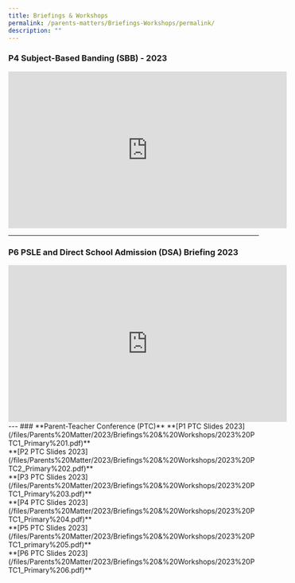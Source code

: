 ```yaml
---
title: Briefings & Workshops
permalink: /parents-matters/Briefings-Workshops/permalink/
description: ""
---
```

### **P4 Subject-Based Banding (SBB) - 2023**
<iframe width="560" height="315" src="https://www.youtube.com/embed/FTQwfiC-7fI" title="YouTube video player" frameborder="0" allow="accelerometer; autoplay; clipboard-write; encrypted-media; gyroscope; picture-in-picture" allowfullscreen=""></iframe>

---
### **P6 PSLE and Direct School Admission (DSA) Briefing 2023**
<iframe width="560" height="315" src="https://www.youtube.com/embed/qqhHO2s5seM" title="YouTube video player" frameborder="0" allow="accelerometer; autoplay; clipboard-write; encrypted-media; gyroscope; picture-in-picture; web-share" allowfullscreen=""></iframe>
---
### **Parent-Teacher Conference (PTC)**
**[P1 PTC Slides 2023](/files/Parents%20Matter/2023/Briefings%20&amp;%20Workshops/2023%20PTC1_Primary%201.pdf)**
<br>**[P2 PTC Slides 2023](/files/Parents%20Matter/2023/Briefings%20&amp;%20Workshops/2023%20PTC2_Primary%202.pdf)**
<br>**[P3 PTC Slides 2023](/files/Parents%20Matter/2023/Briefings%20&amp;%20Workshops/2023%20PTC1_Primary%203.pdf)**
<br>**[P4 PTC Slides 2023](/files/Parents%20Matter/2023/Briefings%20&amp;%20Workshops/2023%20PTC1_Primary%204.pdf)**
<br>**[P5 PTC Slides 2023](/files/Parents%20Matter/2023/Briefings%20&amp;%20Workshops/2023%20PTC1_primary%205.pdf)**
<br>**[P6 PTC Slides 2023](/files/Parents%20Matter/2023/Briefings%20&amp;%20Workshops/2023%20PTC1_Primary%206.pdf)**